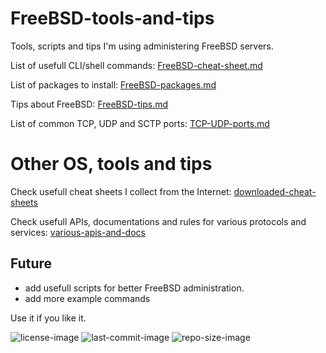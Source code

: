 # FreeBSD-tools-and-tips
Tools, scripts and tips I'm using administering FreeBSD servers.


List of usefull CLI/shell commands: [FreeBSD-cheat-sheet.md](FreeBSD-cheat-sheet.md)

List of packages to install: [FreeBSD-packages.md](FreeBSD-packages.md)

Tips about FreeBSD: [FreeBSD-tips.md](FreeBSD-tips.md)

List of common TCP, UDP and SCTP ports: [TCP-UDP-ports.md](TCP-UDP-ports.md)


# Other OS, tools and tips

Check usefull cheat sheets I collect from the Internet: [downloaded-cheat-sheets](downloaded-cheat-sheets)

Check usefull APIs, documentations and rules for various protocols and services: [various-apis-and-docs](various-apis-and-docs)


Future
---
 - add usefull scripts for better FreeBSD administration.
 - add more example commands


Use it if you like it.

![license-image](https://img.shields.io/github/license/remetremet/FreeBSD-tools-and-tips?style=plastic)
![last-commit-image](https://img.shields.io/github/last-commit/remetremet/FreeBSD-tools-and-tips?style=plastic)
![repo-size-image](https://img.shields.io/github/repo-size/remetremet/FreeBSD-tools-and-tips?style=plastic)
